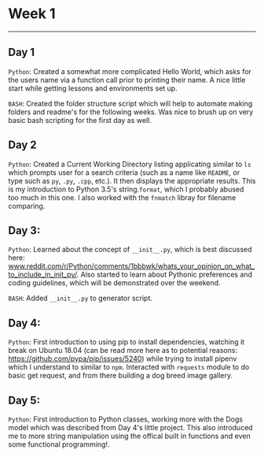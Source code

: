 # Week 1
---

## Day 1

`Python`: Created a somewhat more complicated Hello World, which asks for the users name via a
function call prior to printing their name. A nice little start while getting lessons and
environments set up.

`BASH`: Created the folder structure script which will help to automate making folders and
readme's for the following weeks. Was nice to brush up on very basic bash scripting for
the first day as well.

## Day 2
`Python`: Created a Current Working Directory listing applicating similar to `ls` which
prompts user for a search criteria (such as a name like `README`, or type such as `py`,
`.py`, `.cpp`, etc.). It then displays the appropriate results. This is my introduction
to Python 3.5's string.`format`, which I probably abused too much in this one. I also
worked with the `fnmatch` libray for filename comparing.

## Day 3:
`Python`: Learned about the concept of `__init__.py`, which is best discussed here:
www.reddit.com/r/Python/comments/1bbbwk/whats_your_opinion_on_what_to_include_in_init_py/.
Also started to learn about Pythonic preferences and coding guidelines, which will be
demonstrated over the weekend.

`BASH`: Added `__init__.py` to generator script.

## Day 4: 
`Python`: First introduction to using pip to install dependencies, watching it break on Ubuntu 18.04 (can be read more here as to potential reasons: https://github.com/pypa/pip/issues/5240) while trying to install pipenv which I understand to similar to `npm`. Interacted with `requests` module to do basic get request, and from there building a dog breed image gallery.

## Day 5: 
`Python`: First introduction to Python classes, working more with the Dogs model which was described from Day 4's little project. 
This also introduced me to more string manipulation using the offical built in functions and even some functional programming!.